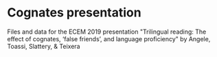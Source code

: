# Cognates presentation

Files and data for the ECEM 2019 presentation "Trilingual reading: The effect of cognates, ‘false friends’, and language proficiency" by Angele, Toassi, Slattery, & Teixera
